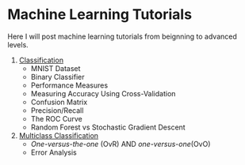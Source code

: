 # Machine Learning Tutorials

Here I will post machine learning tutorials from beignning to advanced levels. 

1. [Classification](https://github.com/muntazirabidi/machine_learning_tutorials/blob/main/Classification.ipynb)
    * MNIST Dataset
    * Binary Classifier
    * Performance Measures
    * Measuring Accuracy Using Cross-Validation
    * Confusion Matrix
    * Precision/Recall
    * The ROC Curve
    * Random Forest vs Stochastic Gradient Descent 
3. [Multiclass Classification](https://github.com/muntazirabidi/machine_learning_tutorials/blob/main/multiclass_classification.ipynb)
    * *One-versus-the-one* (OvR) AND *one-versus-one*(OvO)
    * Error Analysis 

